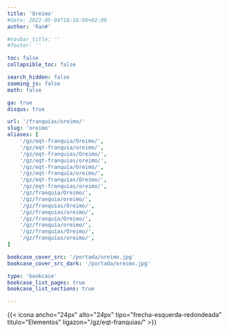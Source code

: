 ```yaml
---
title: 'Oreimo'
#date: 2022-05-04T18:18:00+02:00
author: 'Ran#'

#navbar_title: ''
#footer: ''

toc: false
collapsible_toc: false

search_hidden: false
zooming_js: false
math: false

ga: true
disqus: true

url: '/franquias/oreimo/'
slug: 'oreimo'
aliases: [
    '/gz/eqt-franquia/Oreimo/',
    '/gz/eqt-franquia/oreimo/',
    '/gz/eqt-franquias/Oreimo/',
    '/gz/eqt-franquias/oreimo/',
    '/gz/eqt-franquía/Oreimo/',
    '/gz/eqt-franquía/oreimo/',
    '/gz/eqt-franquías/Oreimo/',
    '/gz/eqt-franquías/oreimo/',
    '/gz/franquia/Oreimo/',
    '/gz/franquia/oreimo/',
    '/gz/franquias/Oreimo/',
    '/gz/franquias/oreimo/',
    '/gz/franquía/Oreimo/',
    '/gz/franquía/oreimo/',
    '/gz/franquías/Oreimo/',
    '/gz/franquías/oreimo/',
]

bookcase_cover_src: '/portada/oreimo.jpg'
bookcase_cover_src_dark: '/portada/oreimo.jpg'

type: 'bookcase'
bookcase_list_pages: true
bookcase_list_sections: true

---
```


{{< icona ancho="24px" alto="24px" tipo="frecha-esquerda-redondeada" titulo="Elementos" ligazon="/gz/eqt-franquias/" >}}
